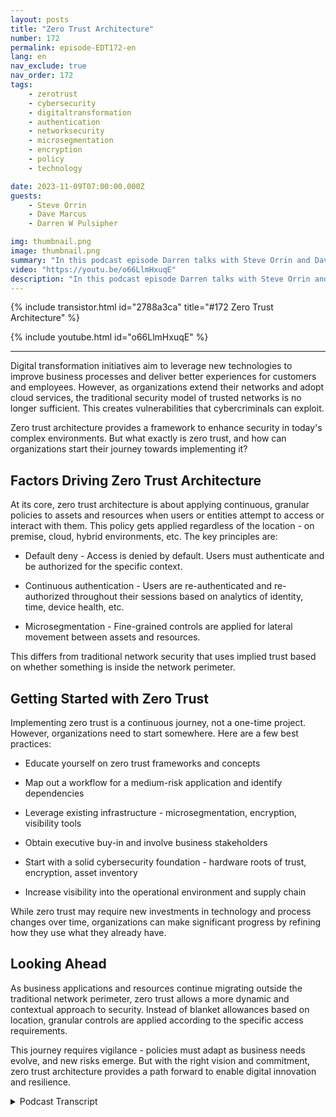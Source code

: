 ```yaml
---
layout: posts
title: "Zero Trust Architecture"
number: 172
permalink: episode-EDT172-en
lang: en
nav_exclude: true
nav_order: 172
tags:
    - zerotrust
    - cybersecurity
    - digitaltransformation
    - authentication
    - networksecurity
    - microsegmentation
    - encryption
    - policy
    - technology

date: 2023-11-09T07:00:00.000Z
guests:
    - Steve Orrin
    - Dave Marcus
    - Darren W Pulsipher

img: thumbnail.png
image: thumbnail.png
summary: "In this podcast episode Darren talks with Steve Orrin and Dave Marcus and discusses zero trust architecture, a new security model needed for today's digital environments where the network perimeter is disappearing. Experts explain what zero trust is, key principles like default deny access and continuous authentication, and advice for organizations starting their zero trust journey."
video: "https://youtu.be/o66LlmHxuqE"
description: "In this podcast episode Darren talks with Steve Orrin and Dave Marcus and discusses zero trust architecture, a new security model needed for today's digital environments where the network perimeter is disappearing. Experts explain what zero trust is, key principles like default deny access and continuous authentication, and advice for organizations starting their zero trust journey."
---
```


<div>
{% include transistor.html id="2788a3ca" title="#172 Zero Trust Architecture" %}

{% include youtube.html id="o66LlmHxuqE" %}
</div>

---

Digital transformation initiatives aim to leverage new technologies to improve business processes and deliver better experiences for customers and employees. However, as organizations extend their networks and adopt cloud services, the traditional security model of trusted networks is no longer sufficient. This creates vulnerabilities that cybercriminals can exploit.

Zero trust architecture provides a framework to enhance security in today's complex environments. But what exactly is zero trust, and how can organizations start their journey towards implementing it?

## Factors Driving Zero Trust Architecture

At its core, zero trust architecture is about applying continuous, granular policies to assets and resources when users or entities attempt to access or interact with them. This policy gets applied regardless of the location - on premise, cloud, hybrid environments, etc. The key principles are:

* Default deny - Access is denied by default. Users must authenticate and be authorized for the specific context.

* Continuous authentication - Users are re-authenticated and re-authorized throughout their sessions based on analytics of identity, time, device health, etc.

* Microsegmentation - Fine-grained controls are applied for lateral movement between assets and resources.

This differs from traditional network security that uses implied trust based on whether something is inside the network perimeter.

## Getting Started with Zero Trust

Implementing zero trust is a continuous journey, not a one-time project. However, organizations need to start somewhere. Here are a few best practices:

* Educate yourself on zero trust frameworks and concepts

* Map out a workflow for a medium-risk application and identify dependencies

* Leverage existing infrastructure - microsegmentation, encryption, visibility tools

* Obtain executive buy-in and involve business stakeholders

* Start with a solid cybersecurity foundation - hardware roots of trust, encryption, asset inventory

* Increase visibility into the operational environment and supply chain

While zero trust may require new investments in technology and process changes over time, organizations can make significant progress by refining how they use what they already have.

## Looking Ahead

As business applications and resources continue migrating outside the traditional network perimeter, zero trust allows a more dynamic and contextual approach to security. Instead of blanket allowances based on location, granular controls are applied according to the specific access requirements.

This journey requires vigilance - policies must adapt as business needs evolve, and new risks emerge. But with the right vision and commitment, zero trust architecture provides a path forward to enable digital innovation and resilience.



<details>
<summary> Podcast Transcript </summary>

<p></p>

</details>

